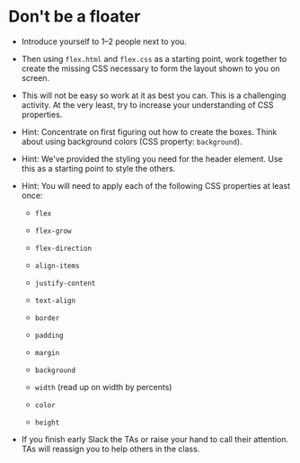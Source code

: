 # Don't be a floater

* Introduce yourself to 1–2 people next to you.

* Then using `flex.html` and `flex.css` as a starting point, work together to create the missing CSS necessary to form the layout shown to you on screen. 

* This will not be easy so work at it as best you can. This is a challenging activity. At the very least, try to increase your understanding of CSS properties.

* Hint: Concentrate on first figuring out how to create the boxes. Think about using background colors (CSS property: `background`). 

* Hint: We've provided the styling you need for the header element. Use this as a starting point to style the others. 

* Hint: You will need to apply each of the following CSS properties at least once:

  * `flex`

  * `flex-grow`

  * `flex-direction`

  * `align-items`

  * `justify-content`

  * `text-align`

  * `border`

  * `padding`

  * `margin`

  * `background`

  * `width` (read up on width by percents)

  * `color`

  * `height`

* If you finish early Slack the TAs or raise your hand to call their attention. TAs will reassign you to help others in the class.
